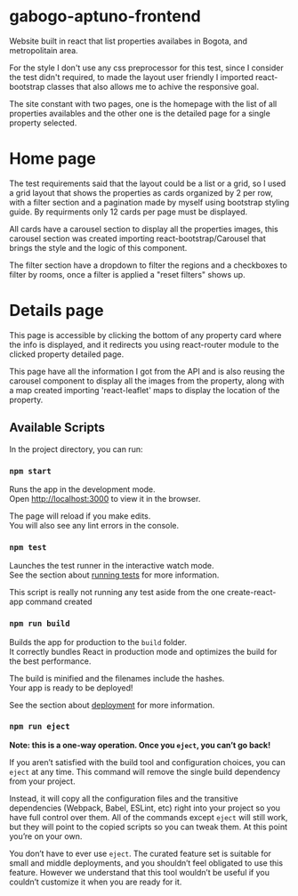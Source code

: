 
# gabogo-aptuno-frontend
Website built in react that list properties availabes in Bogota, and metropolitain area.

For the style I don't use any css preprocessor for this test, since I consider the test didn't required, to made the layout user friendly I imported react-bootstrap classes that also allows me to achive the responsive goal.

The site constant with two pages, one is the homepage with the list of all properties availables and the other one is the detailed page for a single property selected.

# Home page

The test requirements said that the layout could be a list or a grid, so I used a grid layout that shows the properties as cards organized by 2 per row, with a filter section and a pagination made by myself using bootstrap styling guide. By requirments only 12 cards per page must be displayed.

All cards have a carousel section to display all the properties images, this carousel section was created importing react-bootstrap/Carousel that brings the style and the logic of this component.

The filter section have a dropdown to filter the regions and a checkboxes to filter by rooms, once a filter is applied a "reset filters" shows up.

# Details page

This page is accessible by clicking the bottom of any property card where the info is displayed, and it redirects you using react-router module to the clicked property detailed page. 

This page have all the information I got from the API and is also reusing the carousel component to display all the images from the property, along with a map created importing 'react-leaflet' maps to display the location of the property.

## Available Scripts

In the project directory, you can run:

### `npm start`

Runs the app in the development mode.<br>
Open [http://localhost:3000](http://localhost:3000) to view it in the browser.

The page will reload if you make edits.<br>
You will also see any lint errors in the console.

### `npm test`

Launches the test runner in the interactive watch mode.<br>
See the section about [running tests](#running-tests) for more information.

This script is really not running any test aside from the one create-react-app command created

### `npm run build`

Builds the app for production to the `build` folder.<br>
It correctly bundles React in production mode and optimizes the build for the best performance.

The build is minified and the filenames include the hashes.<br>
Your app is ready to be deployed!

See the section about [deployment](#deployment) for more information.

### `npm run eject`

**Note: this is a one-way operation. Once you `eject`, you can’t go back!**

If you aren’t satisfied with the build tool and configuration choices, you can `eject` at any time. This command will remove the single build dependency from your project.

Instead, it will copy all the configuration files and the transitive dependencies (Webpack, Babel, ESLint, etc) right into your project so you have full control over them. All of the commands except `eject` will still work, but they will point to the copied scripts so you can tweak them. At this point you’re on your own.

You don’t have to ever use `eject`. The curated feature set is suitable for small and middle deployments, and you shouldn’t feel obligated to use this feature. However we understand that this tool wouldn’t be useful if you couldn’t customize it when you are ready for it.